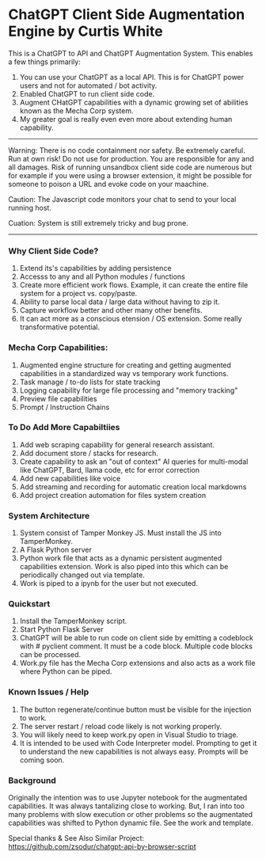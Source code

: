 # ChatGPT Client Side Augmentation Engine by Curtis White 
This is a ChatGPT to API and ChatGPT Augmentation System. This enables a few things primarily:

1. You can use your ChatGPT as a local API. This is for ChatGPT power users and not for automated / bot activity. 
2. Enabled ChatGPT to run client side code.
3. Augment CHatGPT capabilities with a dynamic growing set of abilities known as the Mecha Corp system.
4. My greater goal is really even even more about extending human capability.
   
*** 
Warning: There is no code containment nor safety. Be extremely careful. 
Run at own risk! Do not use for production. You are responsible for any and all damages. 
Risk of running unsandbox client side code are numerous but for example if you were using a browser extension, it might be possible for someone to poison a URL 
and evoke code on your maachine. 

Caution: The Javascript code monitors your chat to send to your local running host. 

Cuation: System is still extremely tricky and bug prone. 
***

### Why Client Side Code?
 
 1. Extend its's capabilities by adding persistence
 2. Accesss to any and all Python modules / functions
 3. Create more efficient work flows. Example, it can create the entire file system for a project vs. copy/paste. 
 4. Ability to parse local data / large data without having to zip it.
 5. Capture workflow better and other many other benefits.
 6. It can act more as a conscious etension / OS extension. Some really transformative potential.

### Mecha Corp Capabilities:
1. Augmented engine structure for creating and getting augmented capabilities in a standardized way vs temporary work functions.
2. Task manage / to-do lists for state tracking
3. Logging capability for large file processing and "memory tracking"
4. Preview file capabilities 
5. Prompt / Instruction Chains

### To Do Add More Capabiltiies
1. Add web scraping capability for general research assistant.
2. Add document store / stacks for research.
3. Create capability to ask an "out of context" AI queries for multi-modal like ChatGPT, Bard, llama code,
etc for error correction
4. Add new capabilities like voice
5. Add streaming and recording for automatic creation local markdowns
6. Add project creation automation for files system creation

### System Architecture

1. System consist of Tamper Monkey JS. Must install the JS into TamperMonkey.
2. A Flask Python server
3. Python work file that acts as a dynamic persistent augmented capabilities extension. Work is also piped into this which can be periodically changed out
via template.
4. Work is piped to a ipynb for the user but not executed.

### Quickstart

1. Install the TamperMonkey script.
2. Start Python Flask Server
3. ChatGPT will be able to run code on client side by emitting a codeblock with # pyclient comment. It must be a code block. Multiple code blocks can be processed.
4. Work.py file has the Mecha Corp extensions and also acts as a work file where Python can be piped.

### Known Issues / Help
1. The button regenerate/continue button must be visible for the injection to work.
2. The server restart / reload code likely is not working properly. 
3. You will likely need to keep work.py open in Visual Studio to triage.
4. It is intended to be used with Code Interpreter model. Prompting to get it to understand the new capabilities is not always easy. Prompts will be coming soon.

### Background

Originally the intention was to use Jupyter notebook for the augmentated capabilities. It was always tantalizing close to working.
But, I ran into too many problems with slow execution or other problems so the augmentated capabilities was shifted to Python dynamic file. See the
work and template.

Special thanks & See Also Similar Project:
https://github.com/zsodur/chatgpt-api-by-browser-script 





   
